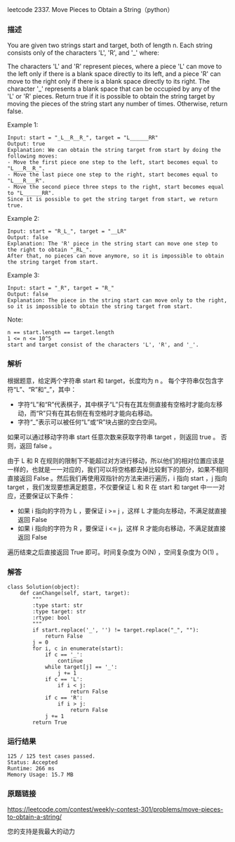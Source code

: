 leetcode  2337. Move Pieces to Obtain a String（python）




### 描述


You are given two strings start and target, both of length n. Each string consists only of the characters 'L', 'R', and '_' where:

The characters 'L' and 'R' represent pieces, where a piece 'L' can move to the left only if there is a blank space directly to its left, and a piece 'R' can move to the right only if there is a blank space directly to its right.
The character '_' represents a blank space that can be occupied by any of the 'L' or 'R' pieces.
Return true if it is possible to obtain the string target by moving the pieces of the string start any number of times. Otherwise, return false.


Example 1:

	Input: start = "_L__R__R_", target = "L______RR"
	Output: true
	Explanation: We can obtain the string target from start by doing the following moves:
	- Move the first piece one step to the left, start becomes equal to "L___R__R_".
	- Move the last piece one step to the right, start becomes equal to "L___R___R".
	- Move the second piece three steps to the right, start becomes equal to "L______RR".
	Since it is possible to get the string target from start, we return true.

	
Example 2:


	Input: start = "R_L_", target = "__LR"
	Output: false
	Explanation: The 'R' piece in the string start can move one step to the right to obtain "_RL_".
	After that, no pieces can move anymore, so it is impossible to obtain the string target from start.

Example 3:

	Input: start = "_R", target = "R_"
	Output: false
	Explanation: The piece in the string start can move only to the right, so it is impossible to obtain the string target from start.



Note:

	n == start.length == target.length
	1 <= n <= 10^5
	start and target consist of the characters 'L', 'R', and '_'.


### 解析

根据题意，给定两个字符串 start 和 target，长度均为 n 。 每个字符串仅包含字符“L”、“R”和“_”，其中：

* 字符“L”和“R”代表棋子，其中棋子“L”只有在其左侧直接有空格时才能向左移动，而“R”只有在其右侧在有空格时才能向右移动。
* 字符“_”表示可以被任何“L”或“R”块占据的空白空间。

如果可以通过移动字符串 start 任意次数来获取字符串 target ，则返回 true 。 否则，返回 false 。

由于 L 和 R 在规则的限制下不能超过对方进行移动，所以他们的相对位置应该是一样的，也就是一一对应的，我们可以将空格都去掉比较剩下的部分，如果不相同直接返回 False 。然后我们再使用双指针的方法来进行遍历，i 指向 start ，j 指向 target ，我们发现要想满足题意，不仅要保证 L 和 R 在 start 和 target 中一一对应，还要保证以下条件：

* 如果 i 指向的字符为 L ，要保证 i >= j ，这样 L 才能向左移动，不满足就直接返回 False 
* 如果 i 指向的字符为 R ，要保证 i <= j，这样 R 才能向右移动，不满足就直接返回 False 

遍历结束之后直接返回 True 即可。时间复杂度为 O(N) ，空间复杂度为 O(1) 。

### 解答

	class Solution(object):
	    def canChange(self, start, target):
	        """
	        :type start: str
	        :type target: str
	        :rtype: bool
	        """
	        if start.replace('_', '') != target.replace("_", ""):
	            return False
	        j = 0
	        for i, c in enumerate(start):
	            if c == '_':    
	                continue
	            while target[j] == '_':
	                j += 1
	            if c == 'L':
	                if i < j:
	                    return False
	            if c == 'R':
	                if i > j:
	                    return False
	            j += 1
	        return True
	


### 运行结果


	125 / 125 test cases passed.
	Status: Accepted
	Runtime: 266 ms
	Memory Usage: 15.7 MB

### 原题链接

https://leetcode.com/contest/weekly-contest-301/problems/move-pieces-to-obtain-a-string/


您的支持是我最大的动力
